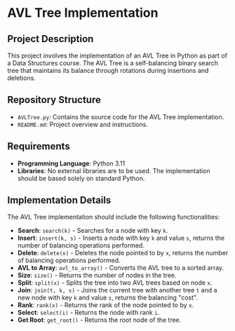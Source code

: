 # AVL Tree Implementation

## Project Description

This project involves the implementation of an AVL Tree in Python as part of a Data Structures course. The AVL Tree is a self-balancing binary search tree that maintains its balance through rotations during insertions and deletions.

## Repository Structure

- `AVLTree.py`: Contains the source code for the AVL Tree implementation.
- `README.md`: Project overview and instructions.

## Requirements

- **Programming Language**: Python 3.11
- **Libraries**: No external libraries are to be used. The implementation should be based solely on standard Python.

## Implementation Details

The AVL Tree implementation should include the following functionalities:

- **Search**: `search(k)` - Searches for a node with key `k`.
- **Insert**: `insert(k, s)` - Inserts a node with key `k` and value `s`, returns the number of balancing operations performed.
- **Delete**: `delete(x)` - Deletes the node pointed to by `x`, returns the number of balancing operations performed.
- **AVL to Array**: `avl_to_array()` - Converts the AVL tree to a sorted array.
- **Size**: `size()` - Returns the number of nodes in the tree.
- **Split**: `split(x)` - Splits the tree into two AVL trees based on node `x`.
- **Join**: `join(t, k, s)` - Joins the current tree with another tree `t` and a new node with key `k` and value `s`, returns the balancing "cost".
- **Rank**: `rank(x)` - Returns the rank of the node pointed to by `x`.
- **Select**: `select(i)` - Returns the node with rank `i`.
- **Get Root**: `get_root()` - Returns the root node of the tree.
